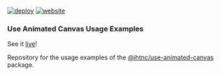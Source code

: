 [![deploy](https://img.shields.io/github/actions/workflow/status/ihtnc/use-animated-canvas/deploy-website.yml?label=deploy&logo=github+actions&logoColor=white)](https://github.com/ihtnc/use-animated-canvas/actions/workflows/deploy-website.yml)
[![website](https://img.shields.io/badge/website-view-blue?logo=github)](https://ihtnc.github.io/use-animated-canvas/)

### Use Animated Canvas Usage Examples

See it [live](https://ihtnc.github.io/use-animated-canvas/)!

Repository for the usage examples of the [@ihtnc/use-animated-canvas](https://www.npmjs.com/package/@ihtnc/use-animated-canvas) package.